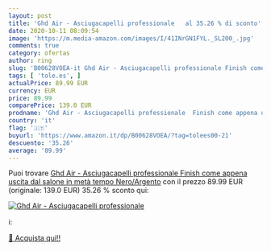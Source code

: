 ```yaml
---
layout: post
title: 'Ghd Air - Asciugacapelli professionale   al 35.26 % di sconto'
date: 2020-10-11 08:09:54
image: 'https://m.media-amazon.com/images/I/41INrGN1FYL._SL200_.jpg'
comments: true
category: ofertas
author: ring
slug: 'B00628VOEA-it Ghd Air - Asciugacapelli professionale Finish come appena...'
tags: [ 'tole.es', ]
actualPrice: 89.99 EUR
currency: EUR
price: 89.99
comparePrice: 139.0 EUR
prodname: 'Ghd Air - Asciugacapelli professionale  Finish come appena uscita dal salone in metà tempo  Nero/Argento'
country: 'it'
flag: '🇮🇹'
buyurl: 'https://www.amazon.it/dp/B00628VOEA/?tag=tolees00-21'
descuento: '35.26'
average: '89.99'
---
```


Puoi trovare [Ghd Air - Asciugacapelli professionale  Finish come appena uscita dal salone in metà tempo  Nero/Argento](https://www.amazon.it/dp/B00628VOEA/?tag=tolees00-21) con il prezzo 89.99 EUR (originale: 139.0 EUR) 35.26 % sconto qui:

[![Ghd Air - Asciugacapelli professionale  ](https://m.media-amazon.com/images/I/41INrGN1FYL._SL200_.jpg)](https://www.amazon.it/dp/B00628VOEA/?tag=tolees00-21)

ℹ️:


[🛒 Acquista qui!!](https://www.amazon.it/dp/B00628VOEA/?tag=tolees00-21)
